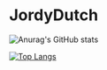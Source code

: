 # JordyDutch

![Anurag's GitHub stats](https://github-readme-stats.vercel.app/api?username=jordydutch&show_icons=true&theme=dark)

[![Top Langs](https://github-readme-stats.vercel.app/api/top-langs/?username=jordydutch)](https://github.com/jordydutch/github-readme-stats)

